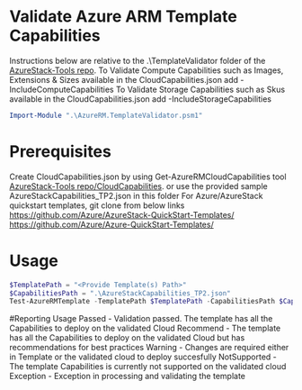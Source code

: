 # Validate Azure ARM Template Capabilities
Instructions below are relative to the .\TemplateValidator folder of the [AzureStack-Tools repo](..).
To Validate Compute Capabilities such as Images, Extensions & Sizes available in the CloudCapabilities.json add -IncludeComputeCapabilities
To Validate Storage Capabilities such as Skus available in the CloudCapabilities.json add -IncludeStorageCapabilities
```powershell
Import-Module ".\AzureRM.TemplateValidator.psm1"
```
# Prerequisites
Create CloudCapabilities.json by using Get-AzureRMCloudCapabilities tool [AzureStack-Tools repo/CloudCapabilities](../CloudCapabilities). or use the provided sample AzureStackCapabilities_TP2.json in this folder
For Azure/AzureStack quickstart templates, git clone from below links
https://github.com/Azure/AzureStack-QuickStart-Templates/
https://github.com/Azure/Azure-QuickStart-Templates/
# Usage
```powershell
$TemplatePath = "<Provide Template(s) Path>"
$CapabilitiesPath = ".\AzureStackCapabilities_TP2.json"
Test-AzureRMTemplate -TemplatePath $TemplatePath -CapabilitiesPath $CapabilitiesPath -Verbose #-IncludeComputeCapabilities -IncludeStorageCapabilities
```
#Reporting Usage
Passed - Validation passed. The template has all the Capabilities to deploy on the validated Cloud 
Recommend - The template has all the Capabilities to deploy on the validated Cloud but has recommendations for best practices
Warning - Changes are required either in Template or the validated cloud to deploy succesfully
NotSupported - The template Capabilities is currently not supported on the validated cloud
Exception - Exception in processing and validating the template
